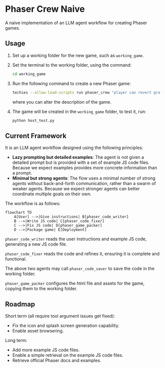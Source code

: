 # Phaser Crew Naive

A naive implementation of an LLM agent workflow for creating Phaser games. 

## Usage

1. Set up a working folder for the new game, such as `working_game`.

2. Set the terminal to the working folder, using the command:
   ```bash
   cd working_game
   ```

3. Run the following command to create a new Phaser game:
   ```bash
   techies --allow-load-scripts run phaser_crew "player can revert gravity direction"
   ```
   where you can alter the description of the game.

4. The game will be created in the `working_game` folder, to test it, run:
   ```bash
   python host_test.py
   ```


## Current Framework

It is an LLM agent workflow designed using the following principles:
- **Lazy prompting but detailed examples**: The agent is not given a detailed prompt but is provided with a set of example JS code files. Because we expect examples provides more concrete information than a prompt. 
- **Minimal but strong agents**: The flow uses a minimal number of strong agents without back-and-forth communication, rather than a swarm of weaker agents. Because we expect stronger agents can better coordinate multiple goals on their own.

The workflow is as follows:
```mermaid
flowchart TD
    A[User] -->|Give instructions| B[phaser_code_writer]
    B -->|Write JS code| C[phaser_code_fixer]
    C -->|Fix JS code| D[phaser_game_packer]
    D -->|Package game| E[Deployment]
```

`phaser_code_writer` reads the user instructions and example JS code, generating a new JS code file. 

`phaser_code_fixer` reads the code and refines it, ensuring it is complete and functional.

The above two agents may call `phaser_code_saver` to save the code in the working folder.

`phaser_game_packer` configures the html file and assets for the game, copying them to the working folder. 

## Roadmap
Short term (all require tool argument issues get fixed):
- Fix the icon and splash screen generation capability.
- Enable asset browsering.

Long term:
- Add more example JS code files.
- Enable a simple retrieval on the example JS code files.
- Retrieve official Phaser docs and examples.

